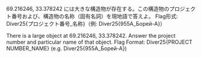 69.216246, 33.378242 には大きな構造物が存在する。この構造物のプロジェクト番号および、構造物の名称（固有名詞）を現地語で答えよ。
Flag形式: Diver25{プロジェクト番号_名称}（例: Diver25{955А_Борей-А}）

There is a large object at 69.216246, 33.378242. Answer the project number and particular name of that object. Flag Format: Diver25{PROJECT NUMBER_NAME} (e.g. Diver25{955А_Борей-А})
